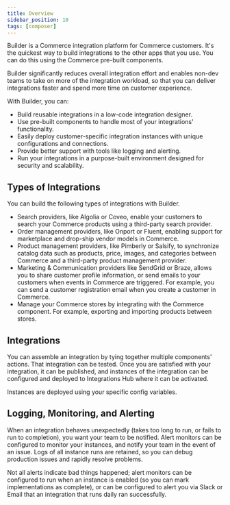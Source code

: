 ```yaml
---
title: Overview
sidebar_position: 10
tags: [composer]
---
```


Builder is a Commerce integration platform for Commerce customers. It's the quickest way to build integrations to the other apps that you use. You can do this using the Commerce pre-built components. 

Builder significantly reduces overall integration effort and enables non-dev teams to take on more of the integration workload, so that you can deliver integrations faster and spend more time on customer experience.

With Builder, you can:

- Build reusable integrations in a low-code integration designer.
- Use pre-built components to handle most of your integrations' functionality.
- Easily deploy customer-specific integration instances with unique configurations and connections.
- Provide better support with tools like logging and alerting.
- Run your integrations in a purpose-built environment designed for security and scalability.

## Types of Integrations 

You can build the following types of integrations with Builder.

- Search providers, like Algolia or Coveo, enable your customers to search your Commerce products using a third-party search provider.
- Order management providers, like Onport or Fluent, enabling support for marketplace and drop-ship vendor models in Commerce. 
- Product management providers, like Pimberly or Salsify, to synchronize catalog data such as products, price, images, and categories between Commerce and a third-party product management provider.
- Marketing & Communication providers like SendGrid or Braze, allows you to share customer profile information, or send emails to your customers when events in Commerce are triggered. For example, you can send a customer registration email when you create a customer in Commerce.
- Manage your Commerce stores by integrating with the Commerce component. For example, exporting and importing products between stores.

## Integrations

You can assemble an integration by tying together multiple components' actions. That integration can be tested. Once you are satisfied with your integration, it can be published, and instances of the integration can be configured and deployed to Integrations Hub where it can be activated.

Instances are deployed using your specific config variables.

## Logging, Monitoring, and Alerting

When an integration behaves unexpectedly (takes too long to run, or fails to run to completion), you want your team to be notified. Alert monitors can be configured to monitor your instances, and notify your team in the event of an issue. Logs of all instance runs are retained, so you can debug production issues and rapidly resolve problems.

Not all alerts indicate bad things happened; alert monitors can be configured to run when an instance is enabled (so you can mark implementations as complete), or can be configured to alert you via Slack or Email that an integration that runs daily ran successfully.
